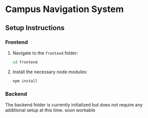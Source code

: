 # Campus Navigation System

## Setup Instructions

### Frontend

1. Navigate to the `frontend` folder:
    ```sh
    cd frontend
    ```
2. Install the necessary node modules:
    ```sh
    npm install
    ```

### Backend

The backend folder is currently initialized but does not require any additional setup at this time. soon workable 